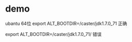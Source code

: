 # demo
ubantu 64位
export ALT_BOOTDIR=/caster/jdk1.7.0_71   正确

export ALT_BOOTDIR=/caster/jdk1.7.0_71/   错误
